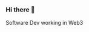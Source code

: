### Hi there 👋

Software Dev working in Web3

<!--[![Anurag's GitHub stats](https://github-readme-stats.vercel.app/api?username=RadioactiveDeuterium)](https://github.com/anuraghazra/github-readme-stats)-->
<!--
**RadioactiveDeuterium/RadioactiveDeuterium** is a ✨ _special_ ✨ repository because its `README.md` (this file) appears on your GitHub profile.

Here are some ideas to get you started:

- 🔭 I’m currently working on ...
- 🌱 I’m currently learning ...
- 👯 I’m looking to collaborate on ...
- 🤔 I’m looking for help with ...
- 💬 Ask me about ...
- 📫 How to reach me: ...
- 😄 Pronouns: ...
- ⚡ Fun fact: ...
-->
